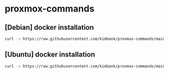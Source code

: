 # proxmox-commands

## [Debian] docker installation

```sh
curl -s https://raw.githubusercontent.com/kimbank/proxmox-commands/main/debian-docker-installation.sh | bash
```

## [Ubuntu] docker installation

```sh
curl -s https://raw.githubusercontent.com/kimbank/proxmox-commands/main/ubuntu-docker-installation.sh | bash
```